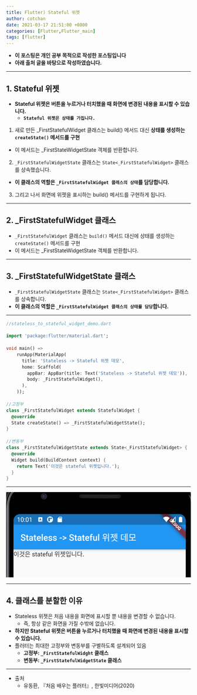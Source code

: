 ```yaml
---
title: Flutter) Stateful 위젯
author: cotchan
date: 2021-03-17 21:51:00 +0800
categories: [Flutter,Flutter_main]
tags: [flutter]   
---
```


+ **이 포스팅은 개인 공부 목적으로 작성한 포스팅입니다**
+ **아래 출처 글을 바탕으로 작성하였습니다.**

---

## 1. Stateful 위젯

+ **Stateful 위젯은 버튼을 누르거나 터치했을 때 화면에 변경된 내용을 표시할 수 있습니다.**
  + **`Stateful 위젯은 상태를 가집니다.`**

1. 새로 만든 _FirstStatefulWidget 클래스는 build() 메서드 대신 **상태를 생성하는 `createState()` 메서드를 구현**
  + 이 메서드는 _FirstStateWidgetState 객체를 반환합니다.
2. `_FirstStatefulWidgetState` 클래스는 `State<_FirstStatefulWidget>` 클래스를 상속했습니다.
  + **이 클래스의 역할은 `_FirstStatefulWidget 클래스의 상태`를 담당합니다.**
3. 그리고 나서 화면에 위젯을 표시하는 build() 메서드를 구현하게 됩니다.

---

## 2. _FirstStatefulWidget 클래스

+ `_FirstStatefulWidget` 클래스는 `build()` 메서드 대신에 상태를 생성하는 `createState()` 메서드를 구현
+ 이 메서드는 _FirstStateWidgetState 객체를 반환합니다.

---

## 3. _FirstStatefulWidgetState 클래스

+ `_FirstStatefulWidgetState` 클래스는 `State<_FirstStatefulWidget>` 클래스를 상속합니다.
+ **이 클래스의 역할은 `_FirstStatefulWidget 클래스의 상태를 담당`합니다.**

---

```dart
//stateless_to_stateful_widget_demo.dart

import 'package:flutter/material.dart';

void main() =>
    runApp(MaterialApp(
      title: 'Stateless -> Stateful 위젯 데모',
      home: Scaffold(
        appBar: AppBar(title: Text('Stateless -> Stateful 위젯 데모')),
        body: _FirstStatefulWidget(),
      ),
    ));

//고정부
class _FirstStatefulWidget extends StatefulWidget {
  @override
  State createState() => _FirstStatefulWidgetState();
}

//변동부
class _FirstStatefulWidgetState extends State<_FirstStatefulWidget> {
  @override
  Widget build(BuildContext context) {
    return Text('이것은 stateful 위젯입니다.');
  }
}
```

---

![Desktop View](/assets/img/post/flutter/2021-03-17-flutter-stateful-widget.png)

---

## 4. 클래스를 분할한 이유

+ Stateless 위젯은 처음 내용을 화면에 표시할 뿐 내용을 변경할 수 없습니다.
  + 즉, 항상 같은 화면을 가질 수밖에 없습니다.
+ **하지만 Stateful 위젯은 버튼을 누르거나 터치했을 때 화면에 변경된 내용을 표시할 수 있습니다.**
+ 플러터는 최대한 고정부와 변동부를 구별하도록 설계되어 있음
  + **고정부: `_FirstStatefulWidght` 클래스**
  + **변동부: `_FirstStatefulWidgetState` 클래스**


---

+ 출처
  + 유동환, 『처음 배우는 플러터』, 한빛미디어(2020) 
